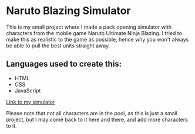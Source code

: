# Naruto Blazing Simulator
This is my small project where I made a pack opening simulator with characters from the mobile game Naruto Ultimate Ninja Blazing. I tried to make this as realistic to the game as possible, hence why you won't always be able to pull the best units straight away.

## Languages used to create this:
- HTML
- CSS
- JavaScript

[Link to my simulator](https://thajeepan-rathiharan.github.io/Naruto_Blazing_Summon_Simulator/)

Please note that not all characters are in the pool, as this is just a small project, but I may come back to it here and there, and add more characters to it.